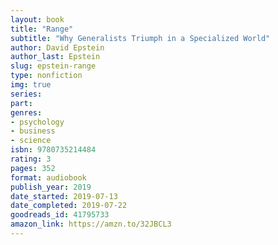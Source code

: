 ```yaml
---
layout: book
title: "Range"
subtitle: "Why Generalists Triumph in a Specialized World"
author: David Epstein
author_last: Epstein
slug: epstein-range
type: nonfiction
img: true
series: 
part: 
genres:
- psychology
- business
- science
isbn: 9780735214484
rating: 3
pages: 352
format: audiobook
publish_year: 2019
date_started: 2019-07-13
date_completed: 2019-07-22
goodreads_id: 41795733
amazon_link: https://amzn.to/32JBCL3
---
```

